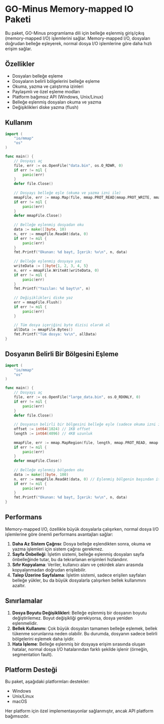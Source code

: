 # GO-Minus Memory-mapped IO Paketi

Bu paket, GO-Minus programlama dili için belleğe eşlenmiş giriş/çıkış (memory-mapped I/O) işlemlerini sağlar. Memory-mapped I/O, dosyaları doğrudan belleğe eşleyerek, normal dosya I/O işlemlerine göre daha hızlı erişim sağlar.

## Özellikler

- Dosyaları belleğe eşleme
- Dosyaların belirli bölgelerini belleğe eşleme
- Okuma, yazma ve çalıştırma izinleri
- Paylaşımlı ve özel eşleme modları
- Platform bağımsız API (Windows, Unix/Linux)
- Belleğe eşlenmiş dosyaları okuma ve yazma
- Değişiklikleri diske yazma (flush)

## Kullanım

```go
import (
    "io/mmap"
    "os"
)

func main() {
    // Dosyayı aç
    file, err := os.OpenFile("data.bin", os.O_RDWR, 0)
    if err != nil {
        panic(err)
    }
    defer file.Close()
    
    // Dosyayı belleğe eşle (okuma ve yazma izni ile)
    mmapFile, err := mmap.Map(file, mmap.PROT_READ|mmap.PROT_WRITE, mmap.MAP_SHARED)
    if err != nil {
        panic(err)
    }
    defer mmapFile.Close()
    
    // Belleğe eşlenmiş dosyadan oku
    data := make([]byte, 10)
    n, err := mmapFile.ReadAt(data, 0)
    if err != nil {
        panic(err)
    }
    fmt.Printf("Okunan: %d bayt, İçerik: %v\n", n, data)
    
    // Belleğe eşlenmiş dosyaya yaz
    writeData := []byte{1, 2, 3, 4, 5}
    n, err = mmapFile.WriteAt(writeData, 0)
    if err != nil {
        panic(err)
    }
    fmt.Printf("Yazılan: %d bayt\n", n)
    
    // Değişiklikleri diske yaz
    err = mmapFile.Flush()
    if err != nil {
        panic(err)
    }
    
    // Tüm dosya içeriğini byte dizisi olarak al
    allData := mmapFile.Bytes()
    fmt.Printf("Tüm dosya: %v\n", allData)
}
```

## Dosyanın Belirli Bir Bölgesini Eşleme

```go
import (
    "io/mmap"
    "os"
)

func main() {
    // Dosyayı aç
    file, err := os.OpenFile("large_data.bin", os.O_RDONLY, 0)
    if err != nil {
        panic(err)
    }
    defer file.Close()
    
    // Dosyanın belirli bir bölgesini belleğe eşle (sadece okuma izni ile)
    offset := int64(1024) // 1KB offset
    length := int64(4096) // 4KB uzunluk
    
    mmapFile, err := mmap.MapRegion(file, length, mmap.PROT_READ, mmap.MAP_SHARED, offset)
    if err != nil {
        panic(err)
    }
    defer mmapFile.Close()
    
    // Belleğe eşlenmiş bölgeden oku
    data := make([]byte, 100)
    n, err := mmapFile.ReadAt(data, 0) // Eşlenmiş bölgenin başından itibaren
    if err != nil {
        panic(err)
    }
    fmt.Printf("Okunan: %d bayt, İçerik: %v\n", n, data)
}
```

## Performans

Memory-mapped I/O, özellikle büyük dosyalarla çalışırken, normal dosya I/O işlemlerine göre önemli performans avantajları sağlar:

1. **Daha Az Sistem Çağrısı**: Dosya belleğe eşlendikten sonra, okuma ve yazma işlemleri için sistem çağrısı gerekmez.
2. **Sayfa Önbelleği**: İşletim sistemi, belleğe eşlenmiş dosyaları sayfa önbelleğinde tutar, bu da tekrarlanan erişimleri hızlandırır.
3. **Sıfır Kopyalama**: Veriler, kullanıcı alanı ve çekirdek alanı arasında kopyalanmadan doğrudan erişilebilir.
4. **Talep Üzerine Sayfalama**: İşletim sistemi, sadece erişilen sayfaları belleğe yükler, bu da büyük dosyalarla çalışırken bellek kullanımını azaltır.

## Sınırlamalar

1. **Dosya Boyutu Değişiklikleri**: Belleğe eşlenmiş bir dosyanın boyutu değiştirilemez. Boyut değişikliği gerekiyorsa, dosya yeniden eşlenmelidir.
2. **Bellek Kullanımı**: Çok büyük dosyaları tamamen belleğe eşlemek, bellek tükenme sorunlarına neden olabilir. Bu durumda, dosyanın sadece belirli bölgelerini eşlemek daha iyidir.
3. **Hata İşleme**: Belleğe eşlenmiş bir dosyaya erişim sırasında oluşan hatalar, normal dosya I/O hatalarından farklı şekilde işlenir (örneğin, segmentation fault).

## Platform Desteği

Bu paket, aşağıdaki platformları destekler:

- Windows
- Unix/Linux
- macOS

Her platform için özel implementasyonlar sağlanmıştır, ancak API platform bağımsızdır.
